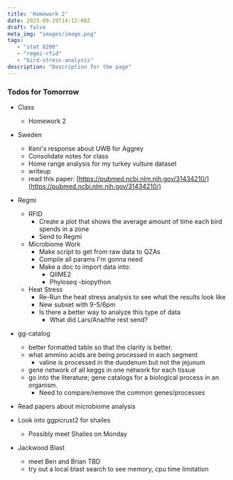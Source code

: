 ```yaml
---
title: 'Homework 2'
date: 2023-09-19T14:15:00Z
draft: false
meta_img: "images/image.png"
tags:
   - "stat 8200"
   - "regmi-rfid"
   - "bird-stress-analysis"
description: "Description for the page"
---
```


### Todos for Tomorrow

- Class
  - Homework 2
  
- Sweden
  - Keni's response about UWB for Aggrey
  - Consolidate notes for class
  - Home range analysis for my turkey vulture dataset
  - writeup
  - read this paper: [https://pubmed.ncbi.nlm.nih.gov/31434210/](https://pubmed.ncbi.nlm.nih.gov/31434210/)
  
- Regmi
  - RFID
    - Create a plot that shows the average amount of time each bird spends in a zone
    - Send to Regmi
  - Microbiome Work
    - Make script to get from raw data to QZAs
    - Compile all params I'm gonna need
    - Make a doc to import data into:
      - QIIME2
      - Phyloseq
      -biopython
  - Heat Stress
    - Re-Run the heat stress analysis to see what the results look like
    - New subset with 9-5/6pm
    - Is there a better way to analyze this type of data
      - What did Lars/Ana/the rest send?
      
- gg-catalog
  - better formatted table so that the clarity is better.
  - what ammino acids are being processed in each segment
    - valine is processed in the duodenum but not the jejunum
  - gene network of all keggs in one network for each tissue
  - go into the literature; gene catalogs for a biological process in an organism.
      - Need to compare/remove the common genes/processes 

 
- Read papers about microbiome analysis

- Look into ggpicrust2 for shailes
  - Possibly meet Shailes on Monday
  
- Jackwood Blast
  - meet Ben and Brian TBD
  - try out a local blast search to see memory, cpu time limitation  

